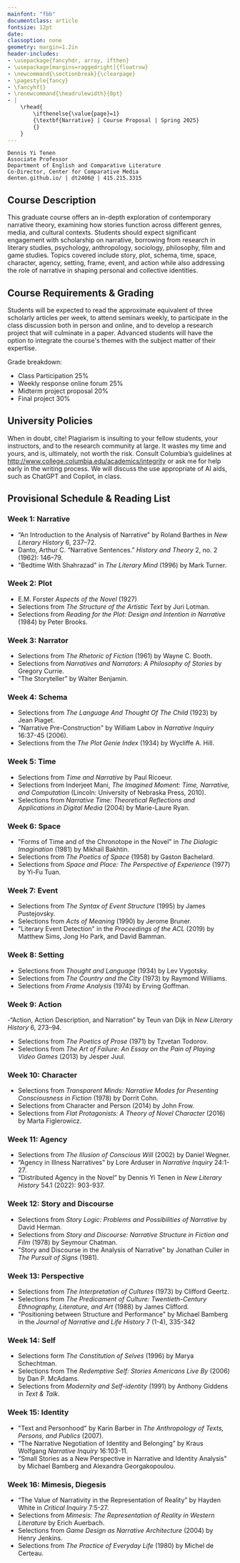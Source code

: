```yaml
---
mainfont: "fbb"
documentclass: article
fontsize: 12pt
date:
classoption: none
geometry: margin=1.2in
header-includes:
- \usepackage{fancyhdr, array, ifthen}
- \usepackage[margins=raggedright]{floatrow}
- \newcommand{\sectionbreak}{\clearpage}
- \pagestyle{fancy}
- \fancyhf{}
- \renewcommand{\headrulewidth}{0pt}
- | 
    \rhead{
        \ifthenelse{\value{page}=1}
        {\textbf{Narrative} | Course Proposal | Spring 2025}
        {}
    }
---
```



```
Dennis Yi Tenen
Associate Professor
Department of English and Comparative Literature
Co-Director, Center for Comparative Media
denten.github.io/ | dt2406@ | 415.215.3315
```


## Course Description

This graduate course offers an in-depth exploration of contemporary narrative theory, examining
how stories function across different genres, media, and cultural contexts. Students should
expect significant engagement with scholarship on narrative, borrowing from research in
literary studies, psychology, anthropology, sociology, philosophy, film and game studies.
Topics covered include story, plot, schema, time, space, character, agency, setting, frame,
event, and action while also addressing the role of narrative in shaping personal and
collective identities.

## Course Requirements & Grading

Students will be expected to read the approximate equivalent of three scholarly articles per
week, to attend seminars weekly, to participate in the class discussion both in person and
online, and to develop a research project that will culminate in a paper. Advanced students
will have the option to integrate the course's themes with the subject matter of their
expertise.

Grade breakdown:

- Class Participation 25%
- Weekly response online forum 25%
- Midterm project proposal 20%
- Final project 30%

## University Policies

When in doubt, cite! Plagiarism is insulting to your fellow students, your instructors, and to
the research community at large. It wastes my time and yours, and is, ultimately, not worth the
risk. Consult Columbia’s guidelines at <http://www.college.columbia.edu/academics/integrity> or
ask me for help early in the writing process. We will discuss the use appropriate of AI aids,
such as ChatGPT and Copilot, in class.

## Provisional Schedule & Reading List

### Week 1: Narrative

- “An Introduction to the Analysis of Narrative” by Roland Barthes in *New Literary History* 6, 237–72.
- Danto, Arthur C. “Narrative Sentences.” *History and Theory* 2, no. 2 (1962): 146–79.
- "Bedtime With Shahrazad" in *The Literary Mind* (1996) by Mark Turner.

### Week 2: Plot

- E.M. Forster *Aspects of the Novel* (1927)
- Selections from *The Structure of the Artistic Text* by Juri Lotman.
- Selections from *Reading for the Plot: Design and Intention in Narrative* (1984) by Peter Brooks.

### Week 3: Narrator

- Selections from *The Rhetoric of Fiction* (1961) by Wayne C. Booth.
- Selections from *Narratives and Narrators: A Philosophy of Stories* by Gregory Currie.
- "The Storyteller” by Walter Benjamin.

### Week 4: Schema

- Selections from *The Language And Thought Of The Child* (1923) by Jean Piaget.
- "Narrative Pre-Construction" by William Labov in *Narrative Inquiry* 16:37-45 (2006).
- Selections from the *The Plot Genie Index* (1934) by Wycliffe A. Hill.

### Week 5: Time

- Selections from *Time and Narrative* by Paul Ricoeur.
- Selections from Inderjeet Mani, *The Imagined Moment: Time, Narrative, and Computation*
  (Lincoln: University of Nebraska Press, 2010).
- Selections from *Narrative Time: Theoretical Reflections and Applications in Digital Media*
(2004) by Marie-Laure Ryan.

### Week 6: Space

- "Forms of Time and of the Chronotope in the Novel" in *The Dialogic Imagination* (1981) by Mikhail Bakhtin.
- Selections from *The Poetics of Space* (1958) by Gaston Bachelard.
- Selections from *Space and Place: The Perspective of Experience* (1977) by Yi-Fu Tuan.

### Week 7: Event

- Selections from *The Syntax of Event Structure* (1995) by James Pustejovsky.
- Selections from *Acts of Meaning* (1990) by Jerome Bruner.
- "Literary Event Detection" in the *Proceedings of the ACL* (2019) by Matthew Sims, Jong Ho Park, and
David Bamman.

### Week 8: Setting

- Selections from *Thought and Language* (1934) by Lev Vygotsky.
- Selections from *The Country and the City* (1973) by Raymond Williams.
- Selections from *Frame Analysis* (1974) by Erving Goffman.


### Week 9: Action

-“Action, Action Description, and Narration” by Teun van Dijk in *New Literary History* 6,
273–94.
- Selections from *The Poetics of Prose* (1971) by Tzvetan Todorov.
- Selections from *The Art of Failure: An Essay on the Pain of Playing Video Games* (2013) by Jesper Juul.

### Week 10: Character

- Selections from *Transparent Minds: Narrative Modes for Presenting Consciousness in Fiction* (1978) by Dorrit Cohn.
- Selections from Character and Person (2014) by John Frow.
- Selections from *Flat Protagonists: A Theory of Novel Character* (2016) by Marta Figlerowicz.

### Week 11: Agency

- Selections from *The Illusion of Conscious Will* (2002) by Daniel Wegner.
- “Agency in Illness Narratives” by Lore Arduser in *Narrative Inquiry* 24:1-27.
- “Distributed Agency in the Novel” by Dennis Yi Tenen in *New Literary History* 54.1 (2022): 903-937.

### Week 12: Story and Discourse

- Selections from *Story Logic: Problems and Possibilities of Narrative* by David Herman.
- Selections from *Story and Discourse: Narrative Structure in Fiction and
Film* (1978) by Seymour Chatman.
- "Story and Discourse in the Analysis of Narrative" by Jonathan Culler in *The Pursuit of
Signs* (1981).

### Week 13: Perspective

- Selections from *The Interpretation of Cultures* (1973) by Clifford Geertz.
- Selections from *The Predicament of Culture: Twentieth-Century Ethnography, Literature, and
Art* (1988) by James Clifford.
- "Positioning between Structure and Performance" by Michael Bamberg in the *Journal of Narrative and
Life History* 7 (1-4), 335-342

### Week 14: Self

- Selections form *The Constitution of Selves* (1996) by Marya Schechtman.
- Selections from The *Redemptive Self: Stories Americans Live By* (2006) by Dan P. McAdams.
- Selections from *Modernity and Self-identity* (1991) by Anthony Giddens in *Text &
Talk*.

### Week 15: Identity

- "Text and Personhood" by Karin Barber in *The Anthropology of Texts, Persons, and Publics*
(2007).
- “The Narrative Negotiation of Identity and Belonging” by Kraus Wolfgang *Narrative Inquiry*
16:103-11.
- "Small Stories as a New Perspective in Narrative and Identity Analysis" by Michael Bamberg
and Alexandra Georgakopoulou.

### Week 16: Mimesis, Diegesis

- “The Value of Narrativity in the Representation of Reality” by Hayden White in *Critical Inquiry* 7:5-27.
- Selections from *Mimesis: The Representation of Reality in Western Literature* by Erich
Auerbach.
- Selections from *Game Design as Narrative Architecture* (2004) by Henry Jenkins.
- Selections from *The Practice of Everyday Life* (1980) by Michel de Certeau.
